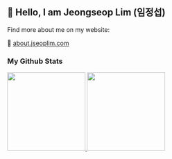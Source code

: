 ## 👋 Hello, I am Jeongseop Lim (임정섭)

Find more about me on my website:

:link: [about.jseoplim.com](https://about.jseoplim.com)

### My Github Stats

<a href="#">
  <img src="https://github-readme-stats-git-master-jeongseop-lims-projects.vercel.app/api?username=jseop-lim&theme=react&show_icons=true&hide=stars&show=reviews" height="180px">
</a>
<a href="#">
  <img src="https://github-readme-stats-git-master-jeongseop-lims-projects.vercel.app/api/top-langs/?username=jseop-lim&theme=react&layout=compact&size_weight=0.5&count_weight=0.5&exclude_repo=pit-infer,pit-ocaml&hide=Jupyter%20Notebook,Verilog,HTML" height="180px">
</a>
